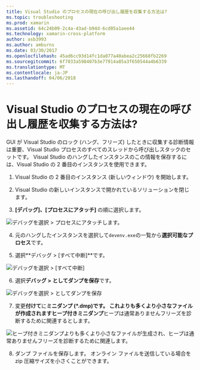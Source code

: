 ```yaml
---
title: Visual Studio のプロセスの現在の呼び出し履歴を収集する方法は?
ms.topic: troubleshooting
ms.prod: xamarin
ms.assetid: 64c24b09-2c4a-43ad-b94d-6cd05a1aee44
ms.technology: xamarin-cross-platform
author: asb3993
ms.author: amburns
ms.date: 03/30/2017
ms.openlocfilehash: 45ad6cc93d14fc1da077a40abea2c25668fb2269
ms.sourcegitcommit: 6f7033a598407b3e77914a85a3f650544a4b6339
ms.translationtype: MT
ms.contentlocale: ja-JP
ms.lasthandoff: 04/06/2018
---
```

# <a name="how-do-i-collect-the-current-call-stacks-of-the-visual-studio-process"></a>Visual Studio のプロセスの現在の呼び出し履歴を収集する方法は?

GUI が Visual Studio のロック (ハング、フリーズ) したときに収集する診断情報は重要、Visual Studio プロセスのすべてのスレッドから呼び出しスタックのセットです。 Visual Studio のハングしたインスタンスのこの情報を保存するには、Visual Studio の 2 番目のインスタンスを使用できます。

1. Visual Studio の 2 番目のインスタンス (新しいウィンドウ) を開始します。

2. Visual Studio の新しいインスタンスで開かれているソリューションを閉じます。

3. **[デバッグ]、[プロセスにアタッチ]** の順に選択します。

  ![](vs-callstack-images/image1.png "デバッグを選択 > プロセスにアタッチします。")

4. 元のハングしたインスタンスを選択して`devenv.exe`の一覧から**選択可能なプロセス**です。

5. 選択**デバッグ > [すべて中断]**です。

  ![](vs-callstack-images/image2.png "デバッグを選択 > [すべて中断]")

6. 選択**デバッグ > としてダンプを保存**です。

  ![](vs-callstack-images/image3.png "デバッグを選択 > としてダンプを保存")

7. 変更**付けて**に**ミニダンプ (\*.dmp)**です。 これよりも多くより小さなファイルが作成されます**ヒープ付きミニダンプ**ヒープは通常ありませんフリーズを診断するために関連するとします。

  ![](vs-callstack-images/image4.png "ヒープ付きミニダンプよりも多くより小さなファイルが生成され、ヒープは通常ありませんフリーズを診断するために関連します。")

8. ダンプ ファイルを保存します。 オンライン ファイルを送信している場合を zip 圧縮サイズを小さくことができます。
